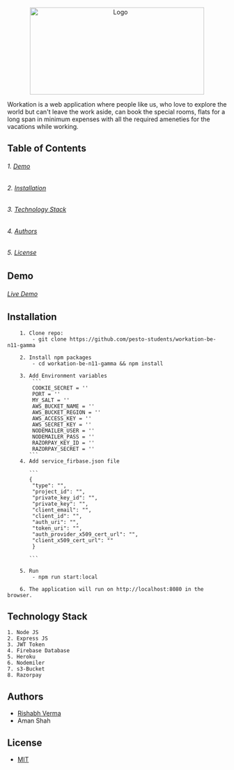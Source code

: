 <!-- PROJECT LOGO -->
<br />
<p align="center">
    <img src="https://workationpesto.s3.amazonaws.com/Screenshot+(227).png" alt="Logo" width="400" height="200" style="background" >
</p>

Workation is a web application where people like us, who love to explore the world but can't leave the work aside, can book the special rooms, flats for a long span in minimum expenses with all the required ameneties for the vacations while working.
<br/>


## Table of Contents

   ###### 1. [Demo](#demo)
   ###### 2. [Installation](#installation)
   ###### 3. [Technology Stack](#technology-stack)
   ###### 4. [Authors](#authors)
   ###### 5. [License](#license)

## Demo

###### [Live Demo](https://pesto-workation-fe.herokuapp.com/)

## Installation
```
    1. Clone repo:
        - git clone https://github.com/pesto-students/workation-be-n11-gamma
     
    2. Install npm packages
        - cd workation-be-n11-gamma && npm install
       
    3. Add Environment variables
        ``` 
        COOKIE_SECRET = ''
        PORT = ''
        MY_SALT = ''
        AWS_BUCKET_NAME = ''
        AWS_BUCKET_REGION = ''
        AWS_ACCESS_KEY = ''
        AWS_SECRET_KEY = ''
        NODEMAILER_USER = ''
        NODEMAILER_PASS = ''
        RAZORPAY_KEY_ID = ''
        RAZORPAY_SECRET = ''
       ```
    4. Add service_firbase.json file
      
       ```
       {
        "type": "",
        "project_id": "",
        "private_key_id": "",
        "private_key": "",
        "client_email": "",
        "client_id": "",
        "auth_uri": "",
        "token_uri": "",
        "auth_provider_x509_cert_url": "",
        "client_x509_cert_url": ""
        }

       ```
        
    5. Run
        - npm run start:local
    
    6. The application will run on http://localhost:8080 in the browser.
```   

## Technology Stack
```
1. Node JS
2. Express JS
3. JWT Token
4. Firebase Database
5. Heroku
6. Nodemiler
7. s3-Bucket
8. Razorpay
```

## Authors

   - [Rishabh Verma](https://github.com/rishabh-verma-au3)
   - Aman Shah

## License

   - [MIT](https://opensource.org/licenses/MIT)


